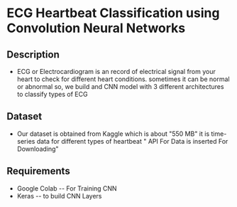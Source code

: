 # ECG Heartbeat Classification using Convolution Neural Networks
## Description 
- ECG or Electrocardiogram is an record of electrical signal from your heart to check for different heart conditions. sometimes it can be normal or abnormal so, we build and CNN model with 3 different architectures to classify 
types of ECG
## Dataset
- Our dataset is obtained from Kaggle which is about "550 MB" it is time-series data for different types of heartbeat " API For Data is inserted For Downloading"
## Requirements
- Google Colab -- For Training CNN
- Keras -- to build CNN Layers
